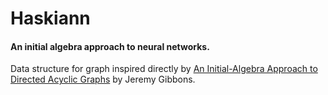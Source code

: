 # Haskiann

#### An initial algebra approach to neural networks.

Data structure for graph inspired directly by [An Initial-Algebra Approach to Directed Acyclic Graphs](https://www.researchgate.net/publication/2423982_An_Initial-Algebra_Approach_to_Directed_Acyclic_Graphs) by Jeremy Gibbons.
